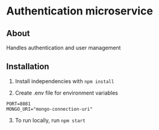 # Authentication microservice

## About
Handles authentication and user management

## Installation
1. Install independencies with `npm install`

2. Create .env file for environment variables
```
PORT=8081
MONGO_URI="mongo-connection-uri"

```

3. To run locally, run `npm start`